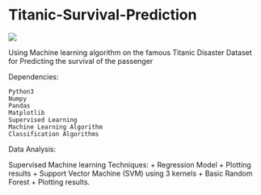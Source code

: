 # Titanic-Survival-Prediction

<img src="https://images8.alphacoders.com/405/405029.jpg">

Using Machine learning algorithm on the famous Titanic Disaster Dataset for Predicting the survival of the passenger
                                                                    

Dependencies:

    Python3
    Numpy
    Pandas
    Matplotlib
    Supervised Learning
    Machine Learning Algorithm
    Classification Algorithms
    

Data Analysis:

Supervised Machine learning Techniques: + Regression Model + Plotting results + Support Vector Machine (SVM) using 3 kernels + Basic Random Forest + Plotting results.
